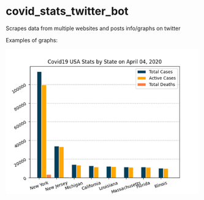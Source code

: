 # covid_stats_twitter_bot
Scrapes data from multiple websites and posts info/graphs on twitter


Examples of graphs:

![](examples/us_stats_state.png)
